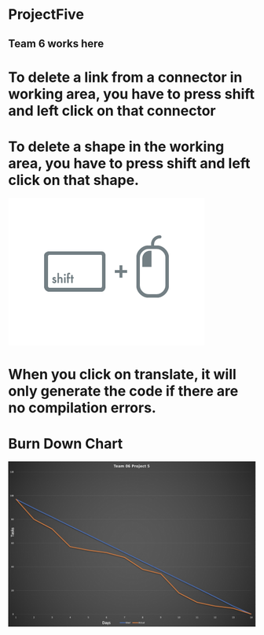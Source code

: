 # ProjectFive
## Team 6 works here

# To delete a link from a connector in working area, you have to press shift and left click on that connector 
# To delete a shape in the working area, you have to press shift and left click on that shape. 
![](/Team_06/shiftclick.png)

# When you click on translate, it will only generate the code if there are no compilation errors.

# Burn Down Chart
![](/Team_06/Burndown%20chart.jpeg)
